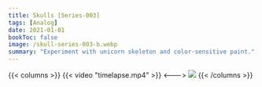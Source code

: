 ```yaml
---
title: Skulls [Series-003]
tags: [Analog]
date: 2021-01-01
bookToc: false
image: /skull-series-003-b.webp
summary: "Experiment with unicorn skeleton and color-sensitive paint."
---
```


{{< columns >}}
{{< video "timelapse.mp4" >}}
<--->
![](/skull-series-003-a.webp)
{{< /columns >}}


